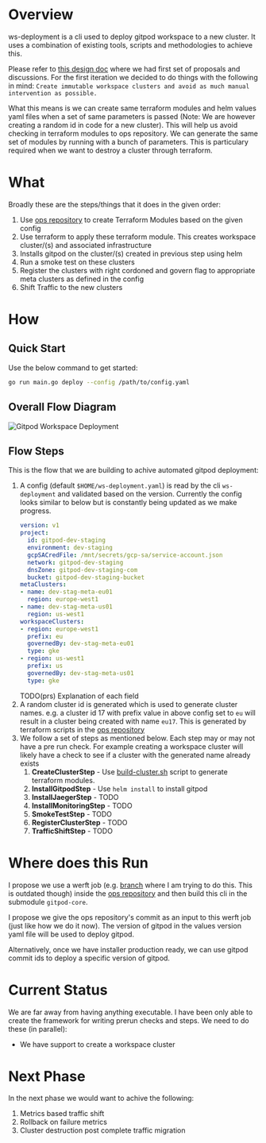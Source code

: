 # Overview
ws-deployment is a cli used to deploy gitpod workspace to a new cluster. It uses a combination of existing tools, scripts and methodologies to achieve this.

Please refer to [this design doc](https://www.notion.so/gitpod/Deployment-Process-Workspace-5f082cc8387447f5940ffb8389bb4fc7) where we had first set of proposals and discussions. For the first iteration we decided to do things with the following in mind:
`Create immutable workspace clusters and avoid as much manual intervention as possible.`

What this means is we can create same terraform modules and helm values yaml files when a set of same parameters is passed (Note: We are however creating a random id in code for a new cluster). This will help us avoid checking in terraform modules to ops repository. We can generate the same set of modules by running with a bunch of parameters. This is particulary required when we want to destroy a cluster through terraform.

# What
Broadly these are the steps/things that it does in the given order:

1. Use [ops repository](https://github.com/gitpod-io/ops) to create Terraform Modules based on the given config
1. Use terraform to apply these terraform module. This creates workspace cluster/(s) and associated infrastructure
1. Installs gitpod on the cluster/(s) created in previous step using helm
1. Run a smoke test on these clusters
1. Register the clusters with right cordoned and govern flag to appropriate meta clusters as defined in the config
1. Shift Traffic to the new clusters


# How
## Quick Start

Use the below command to get started:
```sh
go run main.go deploy --config /path/to/config.yaml
```

## Overall Flow Diagram
![Gitpod Workspace Deployment](https://user-images.githubusercontent.com/32481722/137714660-7083d730-d3d6-481d-8bd3-82ec2bb83dad.png "Gitpod Worksapce Deployment")

## Flow Steps
This is the flow that we are building to achive automated gitpod deployment:

1. A config (default `$HOME/ws-deployment.yaml`) is read by the cli `ws-deployment` and validated based on the version. Currently the config looks similar to below but is constantly being updated as we make progress.
    ```yaml
    version: v1
    project:
      id: gitpod-dev-staging
      environment: dev-staging
      gcpSACredFile: /mnt/secrets/gcp-sa/service-account.json
      network: gitpod-dev-staging
      dnsZone: gitpod-dev-staging-com
      bucket: gitpod-dev-staging-bucket
    metaClusters:
    - name: dev-stag-meta-eu01
      region: europe-west1
    - name: dev-stag-meta-us01
      region: us-west1
    workspaceClusters:
    - region: europe-west1
      prefix: eu
      governedBy: dev-stag-meta-eu01
      type: gke
    - region: us-west1
      prefix: us
      governedBy: dev-stag-meta-us01
      type: gke
    ```
    TODO(prs) Explanation of each field
1. A random cluster id is generated which is used to generate cluster names. e.g. a cluster id 17 with prefix value in above config set to `eu` will result in a cluster being created with name `eu17`. This is generated by terraform scripts in the [ops repository](https://github.com/gitpod-io/ops)
1. We follow a set of steps as mentioned below. Each step may or may not have a pre run check. For example creating a workspace cluster will likely have a check to see if a cluster with the generated name already exists
    1. **CreateClusterStep** - Use [build-cluster.sh](https://github.com/gitpod-io/ops/blob/main/dev/build-ws-cluster/build-ws-cluster.sh) script to generate terraform modules.
    1. **InstallGitpodStep** - Use `helm install` to install gitpod
    1. **InstallJaegerStep** - TODO
    1. **InstallMonitoringStep** - TODO
    1. **SmokeTestStep** - TODO
    1. **RegisterClusterStep** - TODO
    1. **TrafficShiftStep** - TODO


# Where does this Run
I propose we use a werft job (e.g. [branch](https://github.com/gitpod-io/ops/tree/prs/wspace-cluster-auto) where I am trying to do this. This is outdated though) inside the [ops repository](https://github.com/gitpod-io/ops) and then build this cli in the submodule `gitpod-core`.

I propose we give the ops repository's commit as an input to this werft job (just like how we do it now). The version of gitpod in the values version yaml file will be used to deploy gitpod.

Alternatively, once we have installer production ready, we can use gitpod commit ids to deploy a specific version of gitpod.

# Current Status
We are far away from having anything executable. I have been only able to create the framework for writing prerun checks and steps. We need to do these (in parallel):

* We have support to create a workspace cluster

# Next Phase
In the next phase we would want to achive the following:
1. Metrics based traffic shift
1. Rollback on failure metrics
1. Cluster destruction post complete traffic migration

